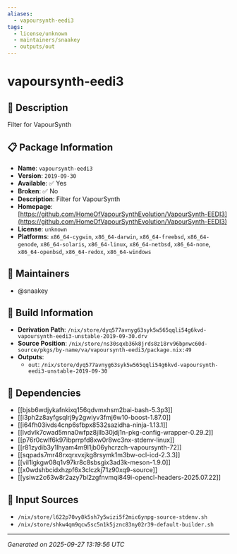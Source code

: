 ```yaml
---
aliases:
  - vapoursynth-eedi3
tags:
  - license/unknown
  - maintainers/snaakey
  - outputs/out
---
```


# vapoursynth-eedi3

## 📝 Description

Filter for VapourSynth

## 📋 Package Information

- **Name**: `vapoursynth-eedi3`
- **Version**: `2019-09-30`
- **Available**: ✅ Yes
- **Broken**: ✅ No
- **Description**: Filter for VapourSynth
- **Homepage**: [https://github.com/HomeOfVapourSynthEvolution/VapourSynth-EEDI3](https://github.com/HomeOfVapourSynthEvolution/VapourSynth-EEDI3)
- **License**: `unknown`
- **Platforms**: `x86_64-cygwin`, `x86_64-darwin`, `x86_64-freebsd`, `x86_64-genode`, `x86_64-solaris`, `x86_64-linux`, `x86_64-netbsd`, `x86_64-none`, `x86_64-openbsd`, `x86_64-redox`, `x86_64-windows`
## 👥 Maintainers

- @snaakey


## 🔧 Build Information

- **Derivation Path**: `/nix/store/dyq577avnyg63syk5w565qqli54g6kvd-vapoursynth-eedi3-unstable-2019-09-30.drv`
- **Source Position**: `/nix/store/ns30sqxb36k8jrds8z18rv96bpnwc60d-source/pkgs/by-name/va/vapoursynth-eedi3/package.nix:49`
- **Outputs**:
  - `out`:  `/nix/store/dyq577avnyg63syk5w565qqli54g6kvd-vapoursynth-eedi3-unstable-2019-09-30`

## 🔗 Dependencies

- [[bjsb6wdjykafnkixq156qdvmxhsm2bai-bash-5.3p3]]
- [[i3ph2z8ayfgsqlrj9y2gwiyv3fmj6w10-boost-1.87.0]]
- [[i64fh03ivds4cnp6sfbpx8532sazidha-ninja-1.13.1]]
- [[lvdvlk7cwad5mna0wfpz8jllb30jdj1n-pkg-config-wrapper-0.29.2]]
- [[p76r0cwlf6k97ibprrpfd8xw0r8wc3nx-stdenv-linux]]
- [[r81zydib3y1lhyam4m9l1jb06yhcrzch-vapoursynth-72]]
- [[sqpads7mr48rxqrxvxjkg8rsymk1m3bw-ocl-icd-2.3.3]]
- [[vil1lgkgw08q1v97kr8c8sbsgix3ad3k-meson-1.9.0]]
- [[x0wdshbcidxhzpf6x3clczkj71z90xq9-source]]
- [[ysiwz2c63w8r2azy7bl2zgfnvmqi849i-opencl-headers-2025.07.22]]

## 📁 Input Sources

- `/nix/store/l622p70vy8k5sh7y5wizi5f2mic6ynpg-source-stdenv.sh`
- `/nix/store/shkw4qm9qcw5sc5n1k5jznc83ny02r39-default-builder.sh`

---
*Generated on 2025-09-27 13:19:56 UTC*
